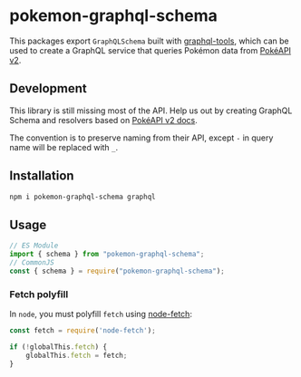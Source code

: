 # pokemon-graphql-schema

This packages export `GraphQLSchema` built with [graphql-tools](https://www.graphql-tools.com/), which can be used to create a GraphQL service that queries Pokémon data from [PokéAPI v2](https://pokeapi.co/).

## Development

This library is still missing most of the API. Help us out by creating GraphQL Schema and resolvers based on [PokéAPI v2 docs](https://pokeapi.co/docs/v2).

The convention is to preserve naming from their API, except `-` in query name will be replaced with `_`.

## Installation

```bash
npm i pokemon-graphql-schema graphql
```

## Usage

```js
// ES Module
import { schema } from "pokemon-graphql-schema";
// CommonJS
const { schema } = require("pokemon-graphql-schema");
```

### Fetch polyfill

In `node`, you must polyfill `fetch` using [node-fetch](https://github.com/node-fetch/node-fetch):

```js
const fetch = require('node-fetch');

if (!globalThis.fetch) {
    globalThis.fetch = fetch;
}
```
